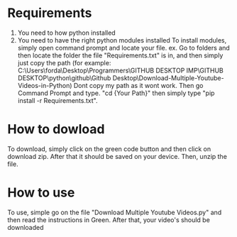 # Requirements
1. You need to how python installed
2. You need to have the right python modules installed
To install modules, simply open command prompt and locate your file. ex. Go to folders and then locate the folder the file "Requirements.txt" is in, and then simply just copy the path (for example: C:\Users\forda\Desktop\Programmers\GITHUB DESKTOP IMP\GITHUB DESKTOP\python\github\Github Desktop\Download-Multiple-Youtube-Videos-in-Python) Dont copy my path as it wont work. Then go Command Prompt and type. "cd {Your Path}" then simply type "pip install -r Requirements.txt".


# How to dowload
To download, simply click on the green code button and then click on download zip. After that it should be saved on your device. Then, unzip the file.

# How to use
To use, simple go on the file "Download Multiple Youtube Videos.py" and then read the instructions in Green. After that, your video's should be downloaded
